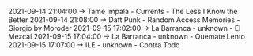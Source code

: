 2021-09-14 21:04:00 -> Tame Impala - Currents - The Less I Know the Better
2021-09-14 21:08:00 -> Daft Punk - Random Access Memories - Giorgio by Moroder
2021-09-15 17:02:00 -> La Barranca - unknown - El Mezcal
2021-09-15 17:04:00 -> La Barranca - unknown - Quemate Lento
2021-09-15 17:07:00 -> ILE - unknown - Contra Todo
